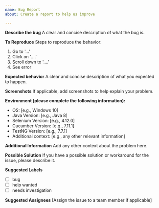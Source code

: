 ```yaml
---
name: Bug Report
about: Create a report to help us improve

---
```


**Describe the bug**
A clear and concise description of what the bug is.

**To Reproduce**
Steps to reproduce the behavior:

1. Go to '...'
2. Click on '....'
3. Scroll down to '....'
4. See error

**Expected behavior**
A clear and concise description of what you expected to happen.

**Screenshots**
If applicable, add screenshots to help explain your problem.

**Environment (please complete the following information):**
 - OS: [e.g., Windows 10]
 - Java Version: [e.g., Java 8]
 - Selenium Version: [e.g., 4.12.0]
 - Cucumber Version: [e.g., 7.11.1]
 - TestNG Version: [e.g., 7.7.1]
 - Additional context: [e.g., any other relevant information]

**Additional Information**
Add any other context about the problem here.

**Possible Solution**
If you have a possible solution or workaround for the issue, please describe it.

**Suggested Labels**
- [ ] bug
- [ ] help wanted
- [ ] needs investigation

**Suggested Assignees**
[Assign the issue to a team member if applicable]
